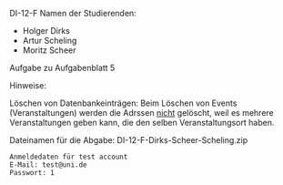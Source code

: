 DI-12-F
Namen der Studierenden:
- Holger Dirks
- Artur Scheling
- Moritz Scheer

Aufgabe zu Aufgabenblatt 5

Hinweise:
        
Löschen von Datenbankeinträgen:
Beim Löschen von Events (Veranstaltungen)
werden die Adrssen <ins>nicht</ins> gelöscht, 
weil es mehrere Veranstaltungen geben kann,
die den selben Veranstaltungsort haben.



Dateinamen für die Abgabe:
DI-12-F-Dirks-Scheer-Scheling.zip

    Anmeldedaten für test account  
    E-Mail: test@uni.de  
    Passwort: 1